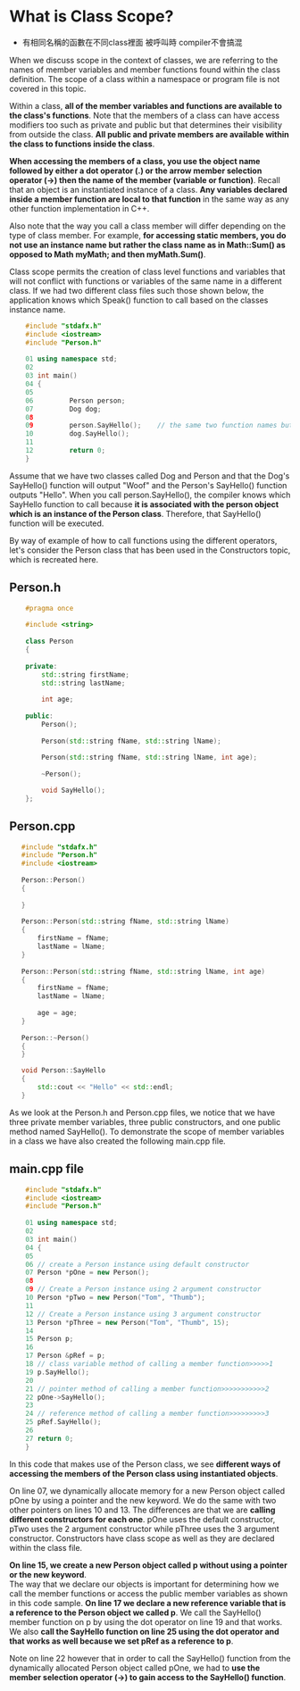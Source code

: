 # What is Class Scope?
   + 有相同名稱的函數在不同class裡面 被呼叫時 compiler不會搞混
   
When we discuss scope in the context of classes, we are referring to the names of member 
variables and member functions found within the class definition.  The scope of a class 
within a namespace or program file is not covered in this topic.

Within a class, **all of the member variables and functions are available to the class's functions**. 
Note that the members of a class can have access modifiers too such as private and public but
that determines their visibility from outside the class.  **All public and private members are 
available within the class to functions inside the class**.

**When accessing the members of a class, you use the object name followed by either a dot operator (.) 
or the arrow member selection operator (->) then the name of the member (variable or function)**. 
Recall that an object is an instantiated instance of a class.  **Any variables declared inside a member
function are local to that function** in the same way as any other function implementation in C++.

Also note that the way you call a class member will differ depending on the type of class member. 
For example, **for accessing static members, you do not use an instance name but rather the class name 
as in Math::Sum() as opposed to Math myMath; and then myMath.Sum()**.

Class scope permits the creation of class level functions and variables that will not conflict with 
functions or variables of the same name in a different class. If we had two different class files
such those shown below, the application knows which Speak() function to call based on the classes instance name.
```cpp
    #include "stdafx.h"
    #include <iostream>
    #include "Person.h"
    
    01 using namespace std;
    02
    03 int main()
    04 {
    05
    06         Person person;
    07         Dog dog;
    08
    09         person.SayHello();    // the same two function names but in different classes
    10         dog.SayHello();
    11
    12         return 0;
    } 
```
Assume that we have two classes called Dog and Person and that the Dog's SayHello() function will output "Woof" 
and the Person's SayHello() function outputs "Hello".  When you call person.SayHello(), the compiler knows which
SayHello function to call because **it is associated with the person object which is an instance of the Person class**. 
Therefore, that SayHello() function will be executed.
 
 By way of example of how to call functions using the different operators, let's consider the Person class 
 that has been used in the Constructors topic, which is recreated here.
 ## Person.h
```cpp
    #pragma once
    
    #include <string>
    
    class Person
    {
    
    private:
        std::string firstName;
        std::string lastName;
    
        int age;
    
    public:
        Person();
    
        Person(std::string fName, std::string lName);
    
        Person(std::string fName, std::string lName, int age);
    
        ~Person();

        void SayHello();
    };
```
 ## Person.cpp
 ```cpp
    #include "stdafx.h"
    #include "Person.h"
    #include <iostream>
    
    Person::Person()
    {
    
    }
    
    Person::Person(std::string fName, std::string lName)
    {
        firstName = fName;
        lastName = lName;
    }
    
    Person::Person(std::string fName, std::string lName, int age)
    {
        firstName = fName;
        lastName = lName;
    
        age = age;
    }
        
    Person::~Person()
    {
    }

    void Person::SayHello
    {
        std::cout << "Hello" << std::endl;
    }
```
As we look at the Person.h and Person.cpp files, we notice that we have three private member variables,
three public constructors, and one public method named SayHello().  To demonstrate the scope of member
variables in a class we have also created the following main.cpp file.
## main.cpp file
```cpp
    #include "stdafx.h"
    #include <iostream>
    #include "Person.h"
    
    01 using namespace std;
    02
    03 int main()
    04 {
    05
    06 // create a Person instance using default constructor
    07 Person *pOne = new Person();
    08
    09 // Create a Person instance using 2 argument constructor
    10 Person *pTwo = new Person("Tom", "Thumb");
    11
    12 // Create a Person instance using 3 argument constructor
    13 Person *pThree = new Person("Tom", "Thumb", 15);
    14
    15 Person p;
    16 
    17 Person &pRef = p;
    18 // class variable method of calling a member function>>>>>1
    19 p.SayHello();
    20
    21 // pointer method of calling a member function>>>>>>>>>>>2
    22 pOne->SayHello();
    23
    24 // reference method of calling a member function>>>>>>>>>3
    25 pRef.SayHello();
    26
    27 return 0;
    } 
```
In this code that makes use of the Person class, we see **different ways of accessing the 
members of the Person class using instantiated objects**.

 On line 07, we dynamically allocate memory for a new Person object called pOne by using a pointer 
 and the new keyword.  We do the same with two other pointers on lines 10 and 13.  The differences
 are that we are **calling different constructors for each one**.  pOne uses the default constructor,
 pTwo uses the 2 argument constructor while pThree uses the 3 argument constructor. Constructors
 have class scope as well as they are declared within the class file.
 
 **On line 15, we create a new Person object called p without using a pointer or the new keyword**.  
 The way that we declare our objects is important for determining how we call the member functions
 or access the public member variables as shown in this code sample. **On line 17 we declare a new reference
 variable that is a reference to the Person object we called p**. We call the SayHello() member function
 on p by using the dot operator on line 19 and that works.  We also **call the SayHello function on line 25 
 using the dot operator and that works as well because we set pRef as a reference to p**.

Note on line 22 however that in order to call the SayHello() function from the dynamically allocated Person 
object called pOne, we had to **use the member selection operator (->) to gain access to the SayHello() function**.
